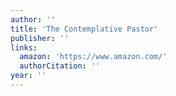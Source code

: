 ```yaml
---
author: ''
title: 'The Contemplative Pastor'
publisher: ''
links:
  amazon: 'https://www.amazon.com/'
  authorCitation: ''
year: ''
---
```

